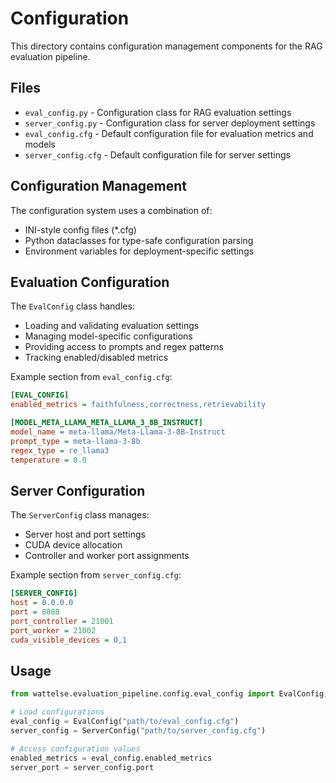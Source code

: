 # Configuration

This directory contains configuration management components for the RAG evaluation pipeline.

## Files

- `eval_config.py` - Configuration class for RAG evaluation settings
- `server_config.py` - Configuration class for server deployment settings
- `eval_config.cfg` - Default configuration file for evaluation metrics and models
- `server_config.cfg` - Default configuration file for server settings

## Configuration Management

The configuration system uses a combination of:
- INI-style config files (*.cfg)
- Python dataclasses for type-safe configuration parsing
- Environment variables for deployment-specific settings

## Evaluation Configuration

The `EvalConfig` class handles:
- Loading and validating evaluation settings
- Managing model-specific configurations
- Providing access to prompts and regex patterns
- Tracking enabled/disabled metrics

Example section from `eval_config.cfg`:

```ini
[EVAL_CONFIG]
enabled_metrics = faithfulness,correctness,retrievability

[MODEL_META_LLAMA_META_LLAMA_3_8B_INSTRUCT]
model_name = meta-llama/Meta-Llama-3-8B-Instruct
prompt_type = meta-llama-3-8b
regex_type = re_llama3
temperature = 0.0
```

## Server Configuration

The `ServerConfig` class manages:
- Server host and port settings
- CUDA device allocation
- Controller and worker port assignments

Example section from `server_config.cfg`:

```ini
[SERVER_CONFIG]
host = 0.0.0.0
port = 8888
port_controller = 21001
port_worker = 21002
cuda_visible_devices = 0,1
```

## Usage

```python
from wattelse.evaluation_pipeline.config.eval_config import EvalConfig, ServerConfig

# Load configurations
eval_config = EvalConfig("path/to/eval_config.cfg")
server_config = ServerConfig("path/to/server_config.cfg")

# Access configuration values
enabled_metrics = eval_config.enabled_metrics
server_port = server_config.port
```